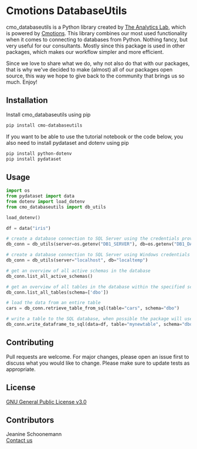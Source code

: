 # Cmotions DatabaseUtils

cmo_databaseutils is a Python library created by [The Analytics Lab](https://www.theanalyticslab.nl/), which is powered by [Cmotions](https://cmotions.nl/). This library combines our most used functionality when it comes to connecting to databases from Python. Nothing fancy, but very useful for our consultants. Mostly since this package is used in other packages, which makes our workflow simpler and more efficient.

Since we love to share what we do, why not also do that with our packages, that is why we've decided to make (almost) all of our packages open source, this way we hope to give back to the community that brings us so much. Enjoy!

## Installation
Install cmo_databaseutils using pip
```bash
pip install cmo-databaseutils
```

If you want to be able to use the tutorial notebook or the code below, you also need to install pydataset and dotenv using pip
```bash
pip install python-dotenv
pip install pydataset
```

## Usage
```python
import os
from pydataset import data
from dotenv import load_dotenv
from cmo_databaseutils import db_utils

load_dotenv()

df = data("iris")

# create a database connection to SQL Server using the credentials provided in a .env file
db_conn = db_utils(server=os.getenv("DB1_SERVER"), db=os.getenv("DB1_DATABASE"), server_name=os.getenv("DB1_SERVER_NAME"), usr=os.getenv("DB1_USERNAME"), pwd=os.getenv("DB1_PASSWORD"), driver=os.getenv("DB1_DRIVER"), port=os.getenv("DB1_PORT"))

# create a database connection to SQL Server using Windows credentials
db_conn = db_utils(server="localhost", db="localtemp")

# get an overview of all active schemas in the database
db_conn.list_all_active_schemas()

# get an overview of all tables in the database within the specified schemas
db_conn.list_all_tables(schema=['dbo'])

# load the data from an entire table
cars = db_conn.retrieve_table_from_sql(table="cars", schema="dbo")

# write a table to the SQL database, when possible the package will use BCP to optimize the efficiency of the process
db_conn.write_dataframe_to_sql(data=df, table="mynewtable", schema="dbo", replace_if_exists=False, index=False, dtype=None)
```

## Contributing
Pull requests are welcome. For major changes, please open an issue first to discuss what you would like to change.
Please make sure to update tests as appropriate.

## License
[GNU General Public License v3.0](https://choosealicense.com/licenses/gpl-3.0/)

## Contributors
Jeanine Schoonemann<br>
[Contact us](mailto:info@theanalyticslab.nl)